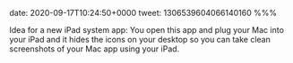 date: 2020-09-17T10:24:50+0000
tweet: 1306539604066140160
%%%

Idea for a new iPad system app: You open this app and plug your Mac into your iPad and it hides the icons on your desktop so you can take clean screenshots of your Mac app using your iPad.
